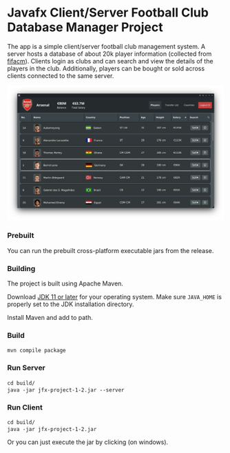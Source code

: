  
# Javafx Client/Server Football Club Database Manager Project

The app is a simple client/server football club management system. A server hosts a database of about 20k player information (collected from [fifacm](https://www.fifacm.com/)). Clients login as clubs and can search and view the details of the players in the club. Additionally, players can be bought or sold across clients connected to the same server.

![screenshot](https://github.com/risenfromashes/jfx-project-1-2/blob/master/screenshots/s1.png?raw=true)

### Prebuilt

You can run the prebuilt cross-platform executable jars from the release.

### Building

The project is built using Apache Maven.

Download [JDK 11 or later](http://jdk.java.net/) for your operating system.
Make sure `JAVA_HOME` is properly set to the JDK installation directory. 

Install Maven and add to path.


### Build

    mvn compile package

### Run Server

    cd build/
    java -jar jfx-project-1-2.jar --server
    
### Run Client
    cd build/
    java -jar jfx-project-1-2.jar
    
Or you can just execute the jar by clicking (on windows).
